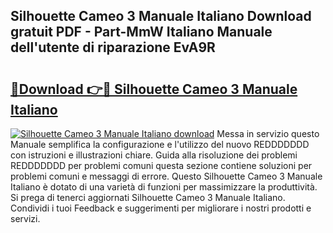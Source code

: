 ## Silhouette Cameo 3 Manuale Italiano Download gratuit PDF - Part-MmW Italiano Manuale dell'utente di riparazione EvA9R

# <h2><a href="http://dfg8m4k.blite.top/?on=Silhouette+Cameo+3+Manuale+Italiano">🔗Download 👉🔴 Silhouette Cameo 3 Manuale Italiano</a></h2>

[![Silhouette Cameo 3 Manuale Italiano download](https://i.imgur.com/lujVjoI.png)](http://dfg8m4k.blite.top/?on=Silhouette+Cameo+3+Manuale+Italiano)
Messa in servizio questo Manuale semplifica la configurazione e l'utilizzo del nuovo REDDDDDDD con istruzioni e illustrazioni chiare. Guida alla risoluzione dei problemi REDDDDDDD per problemi comuni questa sezione contiene soluzioni per problemi comuni e messaggi di errore. Questo Silhouette Cameo 3 Manuale Italiano è dotato di una varietà di funzioni per massimizzare la produttività. Si prega di tenerci aggiornati Silhouette Cameo 3 Manuale Italiano. Condividi i tuoi Feedback e suggerimenti per migliorare i nostri prodotti e servizi.
